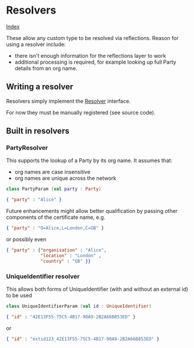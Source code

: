 # Resolvers 
[Index](Index.md)

These allow any custom type to be resolved via reflections. Reason for using a resolver include:
* there isn't enough information for the reflections layer to work
* additional processing is required, for example looking up full Party details from an org name. 

## Writing a resolver 
Resolvers simply implement the [Resolver](../src/main/kotlin/net/corda/reflections/resolvers/Resolver.kt)
interface. 

For now they must be manually registered (see source code).

## Built in resolvers 

### PartyResolver 

This supports the lookup of a Party by its org name. It assumes that:
* org names are case insensitive 
* org names are unique across the network

```kotlin
class PartyParam (val party : Party)
```

```json
{ "party" : "Alice" }
```

Future enhancements might allow better qualification by passing other components of the certificate name,
e.g. 


```json
{ "party" : "O=Alice,L=London,C=GB" }
```

or possibly even 

```json
{ "party" : {"organisation" : "Alice", 
             "location" : "London" ,
             "country" : "GB" }}
```              

### UniqueIdentifier resolver 

This allows both forms of UniqueIdentifier (with and without an external id) to be used


```kotlin
class UniqueIdentifierParam (val id : UniqueIdentifier)
```


```json
{ "id" : "42E13F55-75C5-4B17-90A9-2B2A66B853ED" }
```

or 

```json
{ "id" : "extid123_42E13F55-75C5-4B17-90A9-2B2A66B853ED" }
```
